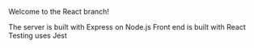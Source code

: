 Welcome to the React branch!

The server is built with Express on Node.js
Front end is built with React
Testing uses Jest
